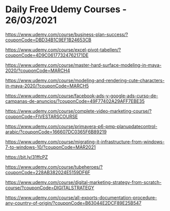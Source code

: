 # Daily Free Udemy Courses - 26/03/2021

https://www.udemy.com/course/business-plan-success/?couponCode=DBD34B1C9EF1B24653CB
https://www.udemy.com/course/excel-pivot-tabellen/?couponCode=4D9C06177324762171DE
https://www.udemy.com/course/master-hard-surface-modeling-in-maya-2020/?couponCode=MARCH4
https://www.udemy.com/course/modeling-and-rendering-cute-characters-in-maya-2020/?couponCode=MARCH5
https://www.udemy.com/course/facebook-ads-y-google-ads-curso-de-campanas-de-anuncios/?couponCode=49F77402A29AFF7EBE35
https://www.udemy.com/course/complete-video-marketing-course/?couponCode=FIVESTARSCOURSE
https://www.udemy.com/course/primavera-p6-pmp-planupdatecontrol-arabic/?couponCode=166607DC0365F6B89219
https://www.udemy.com/course/migrating-it-infrastructure-from-windows-7-to-windows-10/?couponCode=MAR2021
https://bit.ly/31ffcPZ
https://www.udemy.com/course/tubeheroes/?couponCode=228AB382024E5159DF6F
https://www.udemy.com/course/digital-marketing-strategy-from-scratch-course/?couponCode=DIGITALSTRATEGY
https://www.udemy.com/course/all-exports-documentation-procedure-any-country-of-origin/?couponCode=B63044E2DCF89E25B547
